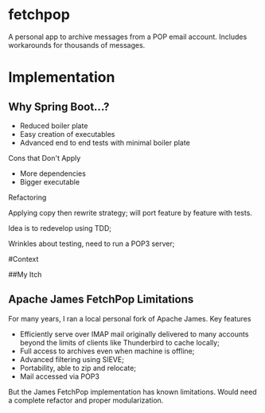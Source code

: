 # fetchpop
A personal app to archive messages from a POP email account. Includes workarounds for thousands of messages.

# Implementation

## Why Spring Boot...? 

* Reduced boiler plate
* Easy creation of executables
* Advanced end to end tests with minimal boiler plate

Cons that Don't Apply

* More dependencies
* Bigger executable

Refactoring

Applying copy then rewrite strategy; will port feature by feature with tests.

Idea is to redevelop using TDD; 

Wrinkles about testing, need to run a POP3 server; 

#Context

##My Itch



## Apache James FetchPop Limitations

For many years, I ran a local personal fork of Apache James. Key features

* Efficiently serve over IMAP mail originally delivered to many accounts beyond the limits of clients like Thunderbird to cache locally;
* Full access to archives even when machine is offline;
* Advanced filtering using SIEVE;
* Portability, able to zip and relocate;
* Mail accessed via POP3

But the James FetchPop implementation has known limitations. Would need a complete refactor and proper modularization. 


